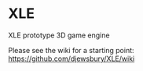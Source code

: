 # XLE
XLE prototype 3D game engine

Please see the wiki for a starting point: <BR>
https://github.com/djewsbury/XLE/wiki

